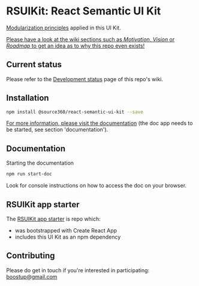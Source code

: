 # RSUIKit: React Semantic UI Kit

[Modularization principles](https://github.com/boostup/react-semantic-ui-kit/wiki/Modularization:-Atomic-design-principles) applied in this UI Kit.

[Please have a look at the wiki sections such as _Motivation_, _Vision_ or _Roadmap_ to get an idea as to why this repo even exists!](https://github.com/boostup/react-semantic-ui-kit/wiki)

## Current status
Please refer to the [Development status](https://github.com/boostup/react-semantic-ui-kit/wiki/Development-status) page of this repo's wiki.


## Installation

```bash {cmd=true}
npm install @source360/react-semantic-ui-kit --save
```

[For more information, please visit the documentation](http://localhost:4000/#/) (the doc app needs to be started, see section 'documentation').

## Documentation

Starting the documentation
```bash {cmd=true}
npm run start-doc
```

Look for console instructions on how to access the doc on your browser.


## RSUIKit app starter
The [RSUIKit app starter](https://github.com/boostup/RSUIKit-app-starter) is repo which:
- was bootstrapped with Create React App
- includes this UI Kit as an npm dependency


## Contributing

Please do get in touch if you're interested in participating: boostup@gmail.com

